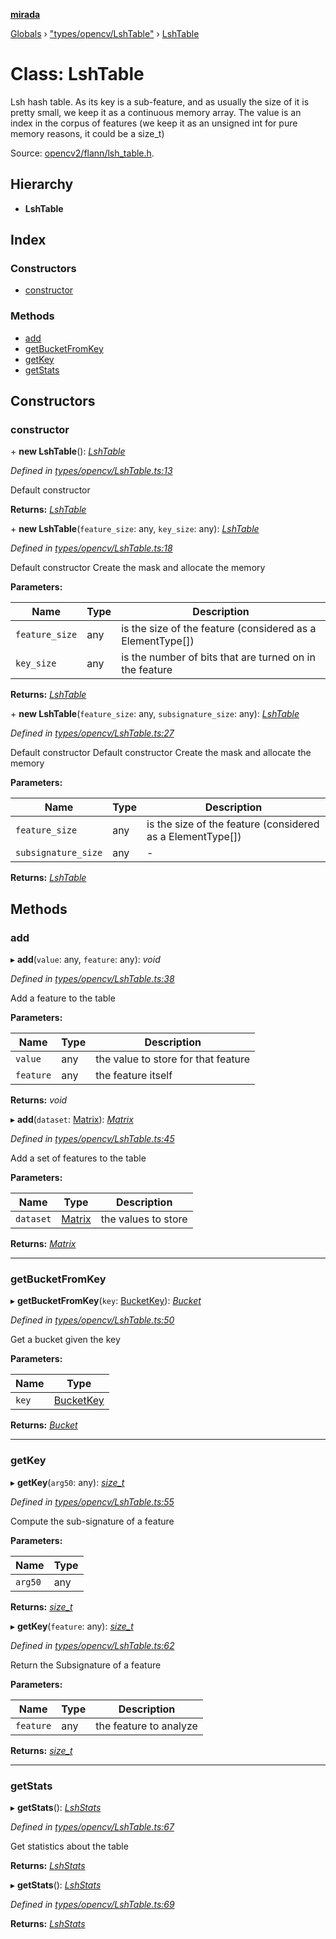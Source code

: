 **[mirada](../README.md)**

[Globals](../README.md) › ["types/opencv/LshTable"](../modules/_types_opencv_lshtable_.md) › [LshTable](_types_opencv_lshtable_.lshtable.md)

# Class: LshTable

Lsh hash table. As its key is a sub-feature, and as usually the size of it is pretty small, we keep
it as a continuous memory array. The value is an index in the corpus of features (we keep it as an
unsigned int for pure memory reasons, it could be a size_t)

Source:
[opencv2/flann/lsh_table.h](https://github.com/opencv/opencv/tree/master/modules/core/include/opencv2/flann/lsh_table.h#L261).

## Hierarchy

* **LshTable**

## Index

### Constructors

* [constructor](_types_opencv_lshtable_.lshtable.md#constructor)

### Methods

* [add](_types_opencv_lshtable_.lshtable.md#add)
* [getBucketFromKey](_types_opencv_lshtable_.lshtable.md#getbucketfromkey)
* [getKey](_types_opencv_lshtable_.lshtable.md#getkey)
* [getStats](_types_opencv_lshtable_.lshtable.md#getstats)

## Constructors

###  constructor

\+ **new LshTable**(): *[LshTable](_types_opencv_lshtable_.lshtable.md)*

*Defined in [types/opencv/LshTable.ts:13](https://github.com/cancerberoSgx/mirada/blob/9d9803d/mirada/src/types/opencv/LshTable.ts#L13)*

  Default constructor

**Returns:** *[LshTable](_types_opencv_lshtable_.lshtable.md)*

\+ **new LshTable**(`feature_size`: any, `key_size`: any): *[LshTable](_types_opencv_lshtable_.lshtable.md)*

*Defined in [types/opencv/LshTable.ts:18](https://github.com/cancerberoSgx/mirada/blob/9d9803d/mirada/src/types/opencv/LshTable.ts#L18)*

  Default constructor Create the mask and allocate the memory

**Parameters:**

Name | Type | Description |
------ | ------ | ------ |
`feature_size` | any | is the size of the feature (considered as a ElementType[])  |
`key_size` | any | is the number of bits that are turned on in the feature  |

**Returns:** *[LshTable](_types_opencv_lshtable_.lshtable.md)*

\+ **new LshTable**(`feature_size`: any, `subsignature_size`: any): *[LshTable](_types_opencv_lshtable_.lshtable.md)*

*Defined in [types/opencv/LshTable.ts:27](https://github.com/cancerberoSgx/mirada/blob/9d9803d/mirada/src/types/opencv/LshTable.ts#L27)*

  Default constructor
  Default constructor Create the mask and allocate the memory

**Parameters:**

Name | Type | Description |
------ | ------ | ------ |
`feature_size` | any | is the size of the feature (considered as a ElementType[])  |
`subsignature_size` | any | - |

**Returns:** *[LshTable](_types_opencv_lshtable_.lshtable.md)*

## Methods

###  add

▸ **add**(`value`: any, `feature`: any): *void*

*Defined in [types/opencv/LshTable.ts:38](https://github.com/cancerberoSgx/mirada/blob/9d9803d/mirada/src/types/opencv/LshTable.ts#L38)*

  Add a feature to the table

**Parameters:**

Name | Type | Description |
------ | ------ | ------ |
`value` | any | the value to store for that feature  |
`feature` | any | the feature itself  |

**Returns:** *void*

▸ **add**(`dataset`: [Matrix](../modules/_types_opencv__hacks_.md#matrix)): *[Matrix](../modules/_types_opencv__hacks_.md#matrix)*

*Defined in [types/opencv/LshTable.ts:45](https://github.com/cancerberoSgx/mirada/blob/9d9803d/mirada/src/types/opencv/LshTable.ts#L45)*

  Add a set of features to the table

**Parameters:**

Name | Type | Description |
------ | ------ | ------ |
`dataset` | [Matrix](../modules/_types_opencv__hacks_.md#matrix) | the values to store  |

**Returns:** *[Matrix](../modules/_types_opencv__hacks_.md#matrix)*

___

###  getBucketFromKey

▸ **getBucketFromKey**(`key`: [BucketKey](../modules/_types_opencv__hacks_.md#bucketkey)): *[Bucket](../modules/_types_opencv__hacks_.md#bucket)*

*Defined in [types/opencv/LshTable.ts:50](https://github.com/cancerberoSgx/mirada/blob/9d9803d/mirada/src/types/opencv/LshTable.ts#L50)*

  Get a bucket given the key

**Parameters:**

Name | Type |
------ | ------ |
`key` | [BucketKey](../modules/_types_opencv__hacks_.md#bucketkey) |

**Returns:** *[Bucket](../modules/_types_opencv__hacks_.md#bucket)*

___

###  getKey

▸ **getKey**(`arg50`: any): *[size_t](../modules/_types_opencv__hacks_.md#size_t)*

*Defined in [types/opencv/LshTable.ts:55](https://github.com/cancerberoSgx/mirada/blob/9d9803d/mirada/src/types/opencv/LshTable.ts#L55)*

  Compute the sub-signature of a feature

**Parameters:**

Name | Type |
------ | ------ |
`arg50` | any |

**Returns:** *[size_t](../modules/_types_opencv__hacks_.md#size_t)*

▸ **getKey**(`feature`: any): *[size_t](../modules/_types_opencv__hacks_.md#size_t)*

*Defined in [types/opencv/LshTable.ts:62](https://github.com/cancerberoSgx/mirada/blob/9d9803d/mirada/src/types/opencv/LshTable.ts#L62)*

  Return the Subsignature of a feature

**Parameters:**

Name | Type | Description |
------ | ------ | ------ |
`feature` | any | the feature to analyze  |

**Returns:** *[size_t](../modules/_types_opencv__hacks_.md#size_t)*

___

###  getStats

▸ **getStats**(): *[LshStats](../modules/_types_opencv__hacks_.md#lshstats)*

*Defined in [types/opencv/LshTable.ts:67](https://github.com/cancerberoSgx/mirada/blob/9d9803d/mirada/src/types/opencv/LshTable.ts#L67)*

  Get statistics about the table

**Returns:** *[LshStats](../modules/_types_opencv__hacks_.md#lshstats)*

▸ **getStats**(): *[LshStats](../modules/_types_opencv__hacks_.md#lshstats)*

*Defined in [types/opencv/LshTable.ts:69](https://github.com/cancerberoSgx/mirada/blob/9d9803d/mirada/src/types/opencv/LshTable.ts#L69)*

**Returns:** *[LshStats](../modules/_types_opencv__hacks_.md#lshstats)*